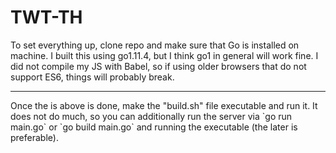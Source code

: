 # TWT-TH
To set everything up, clone repo and make sure that Go is installed on machine. I built this using go1.11.4, but I think go1 in general will work fine. I did not compile my JS with Babel, so if using older browsers that do not support ES6, things will probably break. 
<hr>
Once the is above is done, make the "build.sh" file executable and run it. It does not do much, so you can additionally run the server via `go run main.go` or `go build main.go` and running the executable (the later is preferable).